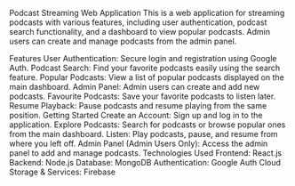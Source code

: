 Podcast Streaming Web Application
This is a web application for streaming podcasts with various features, including user authentication, podcast search functionality, and a dashboard to view popular podcasts. Admin users can create and manage podcasts from the admin panel.

Features
User Authentication: Secure login and registration using Google Auth.
Podcast Search: Find your favorite podcasts easily using the search feature.
Popular Podcasts: View a list of popular podcasts displayed on the main dashboard.
Admin Panel: Admin users can create and add new podcasts.
Favourite Podcasts: Save your favorite podcasts to listen later.
Resume Playback: Pause podcasts and resume playing from the same position.
Getting Started
Create an Account: Sign up and log in to the application.
Explore Podcasts: Search for podcasts or browse popular ones from the main dashboard.
Listen: Play podcasts, pause, and resume from where you left off.
Admin Panel (Admin Users Only): Access the admin panel to add and manage podcasts.
Technologies Used
Frontend: React.js
Backend: Node.js
Database: MongoDB
Authentication: Google Auth
Cloud Storage & Services: Firebase
 
 
